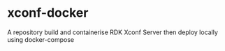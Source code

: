# xconf-docker
A repository build and containerise RDK Xconf Server then deploy locally using docker-compose
